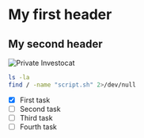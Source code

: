 # My first header
## My second header

![Private Investocat](https://octodex.github.com/images/privateinvestocat.jpg)

```bash
ls -la
find / -name "script.sh" 2>/dev/null
```

- [x] First task
- [ ] Second task
- [ ] Third task
- [ ] Fourth task
